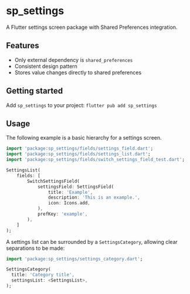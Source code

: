 # sp_settings

A Flutter settings screen package with Shared Preferences integration.

## Features

* Only external dependency is `shared_preferences`
* Consistent design pattern
* Stores value changes directly to shared preferences

## Getting started

Add `sp_settings` to your project: `flutter pub add sp_settings`

## Usage

The following example is a basic hierarchy for a settings screen.

```dart
import 'package:sp_settings/fields/settings_field.dart';
import 'package:sp_settings/fields/settings_list.dart';
import 'package:sp_settings/fields/switch_settings_field_test.dart';

SettingsList(
    fields: [
        SwitchSettingsField(
            settingsField: SettingsField(
                title: 'Example',
                description: 'This is an example.',
                icon: Icons.add,
            ),
            prefKey: 'example',
        ),
    ]
);
```

A settings list can be surrounded by a `SettingsCategory`, allowing clear separations to be made:

```dart
import 'package:sp_settings/settings_category.dart';

SettingsCategory(
  title: 'Category title',
  settingsList: <SettingsList>,
);
```
